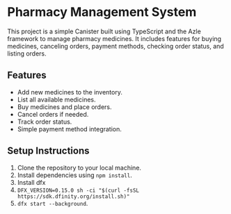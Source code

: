 #  Pharmacy Management System

This project is a simple Canister built using TypeScript and the Azle framework to manage pharmacy medicines. It includes features for buying medicines, canceling orders, payment methods, checking order status, and listing orders.

## Features

- Add new medicines to the inventory.
- List all available medicines.
- Buy medicines and place orders.
- Cancel orders if needed.
- Track order status.
- Simple payment method integration.

## Setup Instructions

1. Clone the repository to your local machine.
2. Install dependencies using ```npm install```.
3. Install dfx
4. ```DFX_VERSION=0.15.0 sh -ci "$(curl -fsSL https://sdk.dfinity.org/install.sh)"```
5. ```dfx start --background```.



